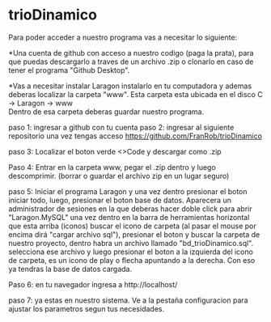 # trioDinamico
Para poder acceder a nuestro programa vas a necesitar lo siguiente:

*Una cuenta de github con acceso a nuestro codigo (paga la prata), para que puedas descargarlo a traves de un archivo .zip o clonarlo en caso de tener el programa "Github Desktop".

*Vas a necesitar instalar Laragon instalarlo en tu computadora y ademas deberas localizar la carpeta "www". Esta carpeta esta ubicada en el disco C -> Laragon -> www  
Dentro de esa carpeta deberas guardar nuestro programa.


paso 1: ingresar a github con tu cuenta 
paso 2: ingresar al siguiente repositorio una vez tengas acceso https://github.com/FranRob/trioDinamico

paso 3: Localizar el boton verde <>Code y descargar como .zip 

Paso 4: Entrar en la carpeta www, pegar el .zip dentro y luego descomprimir. (borrar o guardar el archivo
zip en un lugar seguro)

paso 5: Iniciar el programa Laragon y una vez dentro presionar el boton iniciar todo, luego, presionar
el boton base de datos. Aparecera un administrador de sesiones en la que deberas hacer doble click para 
abrir "Laragon.MySQL" una vez dentro en la barra de herramientas horizontal que esta arriba (iconos)
buscar el icono de carpeta (al pasar el mouse por encima dirá "cargar archivo sql"), presionar el boton 
y buscar la carpeta de nuestro proyecto, dentro habra un archivo llamado "bd_trioDinamico.sql". selecciona ese archivo y luego presionar el boton a la izquierda del icono de carpeta, es un icono de play o flecha apuntando a la derecha. Con eso ya tendras la base de datos cargada.

Paso 6: en tu navegador ingresa a http://localhost/ 

paso 7: ya estas en nuestro sistema. Ve a la pestaña configuracion para ajustar los parametros
segun tus necesidades.
